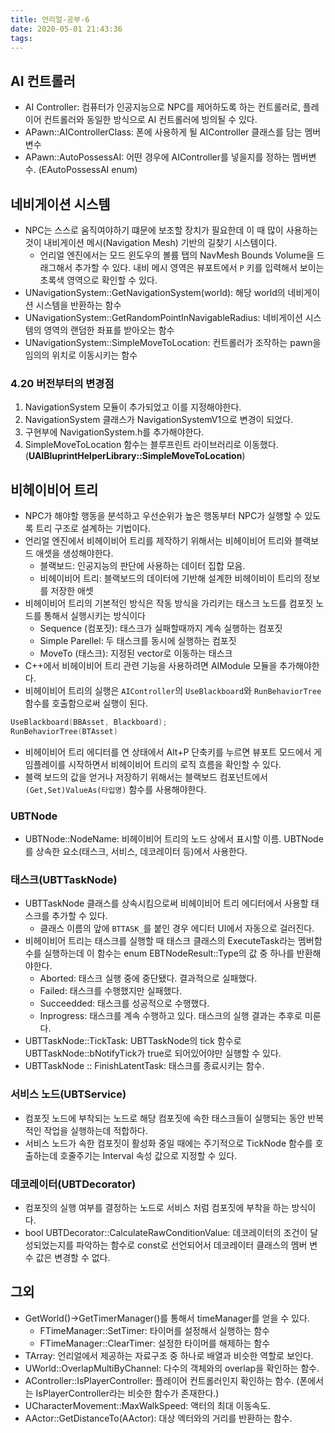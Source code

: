 ```yaml
---
title: 언리얼-공부-6
date: 2020-05-01 21:43:36
tags:
---
```


## AI 컨트롤러
- AI Controller: 컴퓨터가 인공지능으로 NPC를 제어하도록 하는 컨트롤러로, 플레이어 컨트롤러와 동일한 방식으로 AI 컨트롤러에 빙의될 수 있다.
- APawn::AIControllerClass: 폰에 사용하게 될 AIController 클래스를 담는 멤버변수
- APawn::AutoPossessAI: 어떤 경우에 AIController를 넣을지를 정하는 멤버변수. (EAutoPossessAI enum)

## 네비게이션 시스템
- NPC는 스스로 움직여야하기 떄문에 보조할 장치가 필요한데 이 때 많이 사용하는 것이 내비게이션 메시(Navigation Mesh) 기반의 길찾기 시스템이다.
	- 언리얼 엔진에서는 모드 윈도우의 볼륨 탭의 NavMesh Bounds Volume을 드래그해서 추가할 수 있다. 내비 메시 영역은 뷰포트에서 `P` 키를 입력해서 보이는 초록색 영역으로 확인할 수 있다.
- UNavigationSystem::GetNavigationSystem(world): 해당 world의 네비게이션 시스템을 반환하는 함수
- UNavigationSystem::GetRandomPointInNavigableRadius: 네비게이션 시스템의 영역의 랜덤한 좌표를 받아오는 함수
- UNavigationSystem::SimpleMoveToLocation: 컨트롤러가 조작하는 pawn을 임의의 위치로 이동시키는 함수

### 4.20 버전부터의 변경점
1. NavigationSystem 모듈이 추가되었고 이를 지정해야한다.
2. NavigationSystem 클래스가 NavigationSystemV1으로 변경이 되었다.
3. 구현부에 NavigationSystem.h를 추가해야한다.
4. SimpleMoveToLocation 함수는 블루프린트 라이브러리로 이동했다. (**UAIBluprintHelperLibrary::SimpleMoveToLocation**)

## 비헤이비어 트리
- NPC가 해야할 행동을 분석하고 우선순위가 높은 행동부터 NPC가 실행할 수 있도록 트리 구조로 설계하는 기법이다.
- 언리얼 엔진에서 비헤이비어 트리를 제작하기 위해서는 비헤이비어 트리와 블랙보드 애셋을 생성해야한다.
	- 블랙보드: 인공지능의 판단에 사용하는 데이터 집합 모음.
	- 비헤이비어 트리: 블랙보드의 데이터에 기반해 설계한 비헤이비이 트리의 정보를 저장한 애셋
- 비헤이비어 트리의 기본적인 방식은 작동 방식을 가리키는 태스크 노드를 컴포짓 노드를 통해서 실행시키는 방식이다
	- Sequence (컴포짓): 태스크가 실패할때까지 계속 실행하는 컴포짓
	- Simple Parellel: 두 태스크를 동시에 실행하는 컴포짓
	- MoveTo (태스크): 지정된 vector로 이동하는 태스크
- C++에서 비헤이비어 트리 관련 기능을 사용하려면 AIModule 모듈을 추가해야한다.
- 비헤이비어 트리의 실행은 `AIController`의 `UseBlackboard`와 `RunBehaviorTree` 함수를 호출함으로써 실행이 된다.
``` C++
UseBlackboard(BBAsset, Blackboard);
RunBehaviorTree(BTAsset)
```
- 비헤이비어 트리 에디터를 연 상태에서 Alt+P 단축키를 누르면 뷰포트 모드에서 게임플레이를 시작하면서 비헤이비어 트리의 로직 흐름을 확인할 수 있다.
- 블랙 보드의 값을 얻거나 저장하기 위해서는 블랙보드 컴포넌트에서 `(Get,Set)ValueAs(타입명)` 함수를 사용해야한다.

### UBTNode
- UBTNode::NodeName: 비헤이비어 트리의 노드 상에서 표시할 이름. UBTNode를 상속한 요소(태스크, 서비스, 데코레이터 등)에서 사용한다.

### 태스크(UBTTaskNode)
- UBTTaskNode 클래스를 상속시킴으로써 비헤이비어 트리 에디터에서 사용할 태스크를 추가할 수 있다.
  - 클래스 이름의 앞에 `BTTASK_`를 붙인 경우 에디터 UI에서 자동으로 걸러진다.
- 비헤이비어 트리는 태스크를 실행할 때 태스크 클래스의 ExecuteTask라는 멤버함수를 실행하는데 이 함수는 enum EBTNodeResult::Type의 값 중 하나를 반환해야한다.
	- Aborted: 태스크 실행 중에 중단됐다. 결과적으로 실패했다.
	- Failed: 태스크를 수행했지만 실패했다.
	- Succeedded: 태스크를 성공적으로 수행했다.
	- Inprogress: 태스크를 계속 수행하고 있다. 태스크의 실행 결과는 추후로 미룬다.
- UBTTaskNode::TickTask: UBTTaskNode의 tick 함수로 UBTTaskNode::bNotifyTick가 true로 되어있어야만 실행할 수 있다.
- UBTTaskNode :: FinishLatentTask: 태스크를 종료시키는 함수.

### 서비스 노드(UBTService)
- 컴포짓 노드에 부착되는 노드로 해당 컴포짓에 속한 태스크들이 실행되는 동안 반복적인 작업을 실행하는데 적합하다.
- 서비스 노드가 속한 컴포짓이 활성화 중일 때에는 주기적으로 TickNode 함수를 호출하는데 호줄주기는 Interval 속성 값으로 지정할 수 있다.

### 데코레이터(UBTDecorator)
- 컴포짓의 실행 여부를 결정하는 노드로 서비스 처럼 컴포짓에 부착을 하는 방식이다.
- bool UBTDecorator::CalculateRawConditionValue: 데코레이터의 조건이 달성되었는지를 파악하는 함수로 const로 선언되어서 데코레이터 클래스의 멤버 변수 값은 변경할 수 없다.

## 그외
- GetWorld()->GetTimerManager()를 통해서 timeManager를 얻을 수 있다.
	- FTimeManager::SetTimer: 타이머를 설정해서 실행하는 함수
	- FTimeManager::ClearTimer: 설정한 타이머를 해제하는 함수
- TArray: 언리얼에서 제공하는 자료구조 중 하나로 배열과 비슷한 역할로 보인다.
- UWorld::OverlapMultiByChannel: 다수의 객체와의 overlap을 확인하는 함수.
- AController::IsPlayerController: 플레이어 컨트롤러인지 확인하는 함수. (폰에서는 IsPlayerController라는 비슷한 함수가 존재한다.)
- UCharacterMovement::MaxWalkSpeed: 액터의 최대 이동속도.
- AActor::GetDistanceTo(AActor): 대상 엑터와의 거리를 반환하는 함수.
